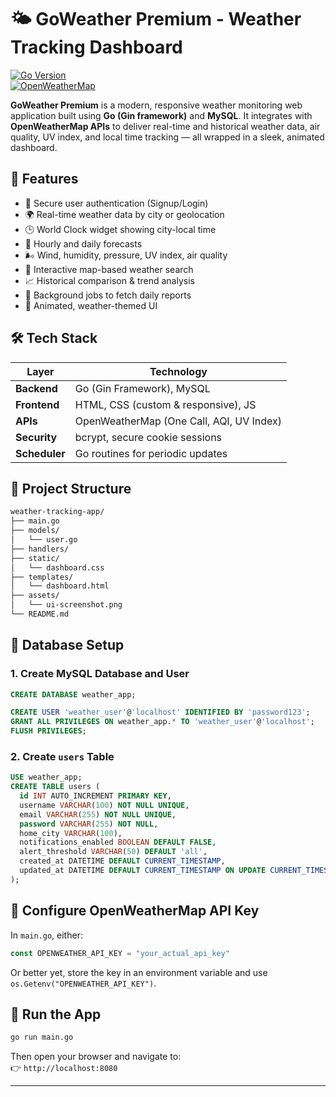 
# 🌤️ GoWeather Premium - Weather Tracking Dashboard

[![Go Version](https://img.shields.io/badge/Go-1.20+-00ADD8?logo=go&logoColor=white)](https://golang.org/)  
[![OpenWeatherMap](https://img.shields.io/badge/API-OpenWeatherMap-orange)](https://openweathermap.org/api)

**GoWeather Premium** is a modern, responsive weather monitoring web application built using **Go (Gin framework)** and **MySQL**. It integrates with **OpenWeatherMap APIs** to deliver real-time and historical weather data, air quality, UV index, and local time tracking — all wrapped in a sleek, animated dashboard.



## 🌟 Features

- 🔐 Secure user authentication (Signup/Login)
- 🌍 Real-time weather data by city or geolocation
- 🕒 World Clock widget showing city-local time
- 📅 Hourly and daily forecasts
- 🌬️ Wind, humidity, pressure, UV index, air quality
- 📍 Interactive map-based weather search
- 📈 Historical comparison & trend analysis
- 🔄 Background jobs to fetch daily reports
- 🎨 Animated, weather-themed UI



## 🛠️ Tech Stack

| Layer        | Technology                              |
|--------------|------------------------------------------|
| **Backend**  | Go (Gin Framework), MySQL                |
| **Frontend** | HTML, CSS (custom & responsive), JS      |
| **APIs**     | OpenWeatherMap (One Call, AQI, UV Index) |
| **Security** | bcrypt, secure cookie sessions           |
| **Scheduler**| Go routines for periodic updates         |



## 📁 Project Structure

```bash
weather-tracking-app/
├── main.go
├── models/
│   └── user.go
├── handlers/
├── static/
│   └── dashboard.css
├── templates/
│   └── dashboard.html
├── assets/
│   └── ui-screenshot.png
└── README.md
```



## 🧱 Database Setup

### 1. Create MySQL Database and User

```sql
CREATE DATABASE weather_app;

CREATE USER 'weather_user'@'localhost' IDENTIFIED BY 'password123';
GRANT ALL PRIVILEGES ON weather_app.* TO 'weather_user'@'localhost';
FLUSH PRIVILEGES;
```

### 2. Create `users` Table

```sql
USE weather_app;
CREATE TABLE users (
  id INT AUTO_INCREMENT PRIMARY KEY,
  username VARCHAR(100) NOT NULL UNIQUE,
  email VARCHAR(255) NOT NULL UNIQUE,
  password VARCHAR(255) NOT NULL,
  home_city VARCHAR(100),
  notifications_enabled BOOLEAN DEFAULT FALSE,
  alert_threshold VARCHAR(50) DEFAULT 'all',
  created_at DATETIME DEFAULT CURRENT_TIMESTAMP,
  updated_at DATETIME DEFAULT CURRENT_TIMESTAMP ON UPDATE CURRENT_TIMESTAMP
);
```



## 🔑 Configure OpenWeatherMap API Key

In `main.go`, either:

```go
const OPENWEATHER_API_KEY = "your_actual_api_key"
```

Or better yet, store the key in an environment variable and use `os.Getenv("OPENWEATHER_API_KEY")`.



## 🚀 Run the App

```bash
go run main.go
```

Then open your browser and navigate to:  
👉 `http://localhost:8080`

---




